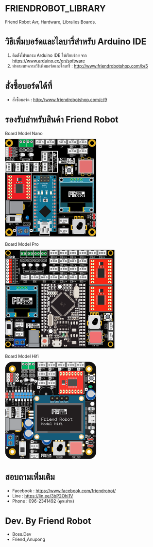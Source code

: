 # FRIENDROBOT_LIBRARY
Friend Robot Avr, Hardware, Libralies Boards.

# วิธีเพิ่มบอร์ดและไลบารี่สำหรับ Arduino IDE
1. ติดตั้งโปรแกรม Arduino IDE ให้เรียบร้อย จาก https://www.arduino.cc/en/software
2. ทำตามบทความวิธีเพิ่มบอร์ดและไลบารี่ : http://www.friendrobotshop.com/b/5

# สั่งซื้อบอร์ดได้ที่
- สั่งซื้อบอร์ด : http://www.friendrobotshop.com/c/9

# รองรับสำหรับสินค้า Friend Robot 

Board Model Nano
<br>
<img class="img-fluid" src="./img/Model%20Nano.jpg" alt="modelnano" width="300px" style="margin-top: 10px;">
<br>

Board Model Pro
<br>
<img class="img-fluid" src="img/model_pro.png" alt="modelpro" width="360px" style="margin-top: 10px;">
<br>

Board Model Hifi
<br>
<img class="img-fluid" src="./img/Board Model Hifi.png" alt="modelHifi" width="300px" style="margin-top: 10px;">
<br>

# สอบถามเพิ่มเติม
- Facebook : https://www.facebook.com/friendrobot/
- Line : https://lin.ee/3bP2Ohi1V
- Phone : 096-2341492 (คุณเฟรน)

# Dev. By Friend Robot
- Boss.Dev
- Friend_Anupong

